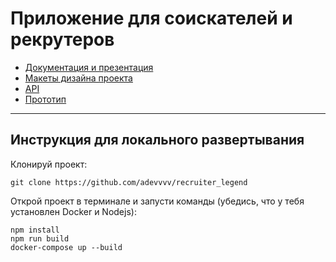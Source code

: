 # Приложение для соискателей и рекрутеров

- [Документация и презентация](https://cloud.mail.ru/public/xSLh/WXR6Lor4K)
- [Макеты дизайна проекта](https://www.figma.com/design/9GxsWLr5Dmbvn73zMovuYH/recruiter-legend?node-id=0-1&t=aw07cJUPte69DY0n-0)
- [API](http://87.242.101.254:8080/swagger-ui/index.html)
- [Прототип](http://87.242.101.254)
---
## Инструкция для локального развертывания

Клонируй проект:
```
git clone https://github.com/adevvvv/recruiter_legend
```
Открой проект в терминале и запусти команды (убедись, что у тебя установлен Docker и Nodejs):
```
npm install
npm run build
docker-compose up --build
```

